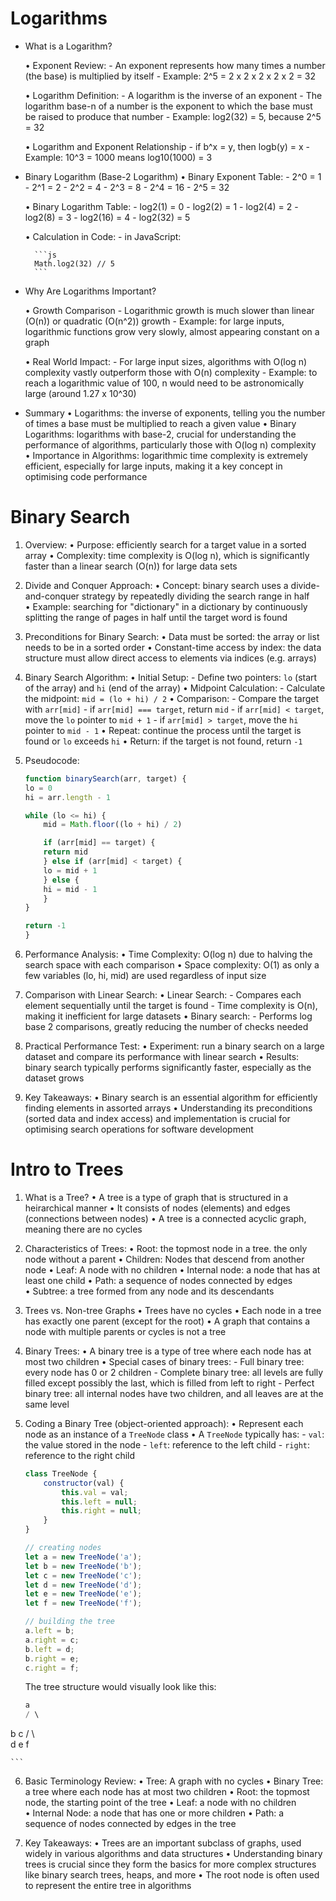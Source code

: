 # Logarithms

* What is a Logarithm?

    • Exponent Review:
        - An exponent represents how many times a number (the base) is multiplied by itself
        - Example: 2^5 = 2 x 2 x 2 x 2 x 2 = 32

    • Logarithm Definition:
        - A logarithm is the inverse of an exponent
        - The logarithm base-n of a number is the exponent to which the base must be raised to produce that number
        - Example: log2(32) = 5, because 2^5 = 32

    • Logarithm and Exponent Relationship
        - if b^x = y, then logb(y) = x
        - Example: 10^3 = 1000 means log10(1000) = 3


* Binary Logarithm (Base-2 Logarithm)
    • Binary Exponent Table:
        - 2^0 = 1
        - 2^1 = 2
        - 2^2 = 4
        - 2^3 = 8
        - 2^4 = 16
        - 2^5 = 32

    • Binary Logarithm Table:
        - log2(1) = 0
        - log2(2) = 1
        - log2(4) = 2
        - log2(8) = 3
        - log2(16) = 4
        - log2(32) = 5

    • Calculation in Code:
        - in JavaScript:

        ```js
        Math.log2(32) // 5
        ```

* Why Are Logarithms Important?

    • Growth Comparison
        - Logarithmic growth is much slower than linear (O(n)) or quadratic (O(n^2)) growth
        - Example: for large inputs, logarithmic functions grow very slowly, almost appearing constant on a graph

    • Real World Impact:
        - For large input sizes, algorithms with O(log n) complexity vastly outperform those with O(n) complexity
        - Example: to reach a logarithmic value of 100, n would need to be astronomically large (around 1.27 x 10^30)


* Summary
    • Logarithms: the inverse of exponents, telling you the number of times a base must be multiplied to reach a given value
    • Binary Logarithms: logarithms with base-2, crucial for understanding the performance of algorithms, particularly those with O(log n) complexity
    • Importance in Algorithms: logarithmic time complexity is extremely efficient, especially for large inputs, making it a key concept in optimising code performance


# Binary Search

1. Overview:
    • Purpose: efficiently search for a target value in a sorted array
    • Complexity: time complexity is O(log n), which is significantly faster than a linear search (O(n)) for large data sets

2. Divide and Conquer Approach:
    • Concept: binary search uses a divide-and-conquer strategy by repeatedly dividing the search range in half
    • Example: searching for "dictionary" in a dictionary by continuously splitting the range of pages in half until the target word is found

3. Preconditions for Binary Search:
    • Data must be sorted: the array or list needs to be in a sorted order
    • Constant-time access by index: the data structure must allow direct access to elements via indices (e.g. arrays)

4. Binary Search Algorithm:
    • Initial Setup:
        - Define two pointers: `lo` (start of the array) and `hi` (end of the array)
    • Midpoint Calculation:
        - Calculate the midpoint: `mid = (lo + hi) / 2`
    • Comparison:
        - Compare the target with `arr[mid]`
        - if `arr[mid] === target`, return `mid`
        - if `arr[mid] < target`, move the `lo` pointer to `mid + 1`
        - if `arr[mid] > target`, move the `hi` pointer to `mid - 1`
    • Repeat: continue the process until the target is found or `lo` exceeds `hi`
    • Return: if the target is not found, return `-1`

5. Pseudocode:

    ```js
    function binarySearch(arr, target) {
    lo = 0
    hi = arr.length - 1

    while (lo <= hi) {
        mid = Math.floor((lo + hi) / 2)

        if (arr[mid] == target) {
        return mid
        } else if (arr[mid] < target) {
        lo = mid + 1
        } else {
        hi = mid - 1
        }
    }

    return -1
    }
    ```

6. Performance Analysis:
    • Time Complexity: O(log n) due to halving the search space with each comparison
    • Space complexity: O(1) as only a few variables (lo, hi, mid) are used regardless of input size

7. Comparison with Linear Search:
    • Linear Search:
        - Compares each element sequentially until the target is found
        - Time complexity is O(n), making it inefficient for large datasets
    • Binary search:
        - Performs log base 2 comparisons, greatly reducing the number of checks needed

8. Practical Performance Test:
    • Experiment: run a binary search on a large dataset and compare its performance with linear search
    • Results: binary search typically performs significantly faster, especially as the dataset grows

9. Key Takeaways:
    • Binary search is an essential algorithm for efficiently finding elements in assorted arrays
    • Understanding its preconditions (sorted data and index access) and implementation is crucial for optimising search operations for software development


# Intro to Trees

1. What is a Tree?
    • A tree is a type of graph that is structured in a heirarchical manner
    • It consists of nodes (elements) and edges (connections between nodes)
    • A tree is a connected acyclic graph, meaning there are no cycles

2. Characteristics of Trees:
    • Root: the topmost node in a tree. the only node without a parent
    • Children: Nodes that descend from another node
    • Leaf: A node with no children
    • Internal node: a node that has at least one child
    • Path: a sequence of nodes connected by edges
    • Subtree: a tree formed from any node and its descendants

3. Trees vs. Non-tree Graphs
    • Trees have no cycles
    • Each node in a tree has exactly one parent (except for the root)
    • A graph that contains a node with multiple parents or cycles is not a tree

4. Binary Trees:
    • A binary tree is a type of tree where each node has at most two children
    • Special cases of binary trees:
        - Full binary tree: every node has 0 or 2 children
        - Complete binary tree: all levels are fully filled except possibly the last, which is filled from left to right
        - Perfect binary tree: all internal nodes have two children, and all leaves are at the same level

5. Coding a Binary Tree (object-oriented approach):
    • Represent each node as an instance of a `TreeNode` class
    • A `TreeNode` typically has:
        - `val`: the value stored in the node
        - `left`: reference to the left child
        - `right`: reference to the right child

    ```js
    class TreeNode {
        constructor(val) {
            this.val = val;
            this.left = null;
            this.right = null;
        }
    }

    // creating nodes
    let a = new TreeNode('a');
    let b = new TreeNode('b');
    let c = new TreeNode('c');
    let d = new TreeNode('d');
    let e = new TreeNode('e');
    let f = new TreeNode('f');

    // building the tree
    a.left = b;
    a.right = c;
    b.left = d;
    b.right = e;
    c.right = f;
    ```

    The tree structure would visually look like this:
    ```js
    a
   / \
  b   c
 / \   \
d   e   f

    ```

6. Basic Terminology Review:
    • Tree: A graph with no cycles
    • Binary Tree: a tree where each node has at most two children
    • Root: the topmost node, the starting point of the tree
    • Leaf: a node with no children
    • Internal Node: a node that has one or more children
    • Path: a sequence of nodes connected by edges in the tree

7. Key Takeaways:
    • Trees are an important subclass of graphs, used widely in various algorithms and data structures
    • Understanding binary trees is crucial since they form the basics for more complex structures like binary search trees, heaps, and more
    • The root node is often used to represent the entire tree in algorithms

